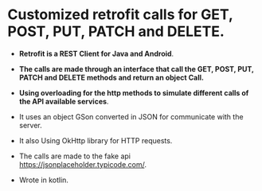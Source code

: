 # **Customized retrofit calls for GET, POST, PUT, PATCH and DELETE.**

- **Retrofit is a REST Client for Java and Android**.

- **The calls are made through an interface that call the GET, POST, PUT, PATCH and DELETE methods and return an object Call<T>.**

- **Using overloading for the http methods to simulate different calls of the API available services**.

- It uses an object GSon converted in JSON for communicate with the server. 

- It also Using OkHttp library for HTTP requests.

- The calls are made to the fake api https://jsonplaceholder.typicode.com/.

- Wrote in kotlin.
